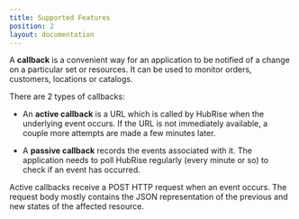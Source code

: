 ```yaml
---
title: Supported Features
position: 2
layout: documentation
---
```


A **callback** is a convenient way for an application to be notified of a change on a particular set or resources. It can be used to monitor orders, customers, locations or catalogs.

There are 2 types of callbacks:

- An **active callback** is a URL which is called by HubRise when the underlying event occurs. If the URL is not immediately available, a couple more attempts are made a few minutes later.

- A **passive callback** records the events associated with it. The application needs to poll HubRise regularly (every minute or so) to check if an event has occurred.

Active callbacks receive a POST HTTP request when an event occurs. The request body mostly contains the JSON representation of the previous and new states of the affected resource.
